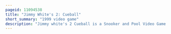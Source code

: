 ```yaml
---
pageid: 11094538
title: "Jimmy White's 2: Cueball"
short_summary: "1999 video game"
description: "Jimmy white's 2 Cueball is a Snooker and Pool Video Game developed by awesome Developments and published by Virgin interactive Entertainment as a Sequel to jimmy white's'Whirlwind' Snooker. It was originally published for Windows and Dreamcast in 1999. A Playstation Version was released in Europe and North America in 2000 distributed by bay Area Multimedia. The Development Team was led by archer maclean the Designer of the original Game. The Game includes Mini-Games connected with a Pub Setting. A Color Version of the Game was released in 2000. In 2001 a Sequel to cueball called jimmy white's Cueball World was released for the Pc in Europe. The Game received mixed Reviews from Critics with the Pc and Dreamcast Versions fare better than the Playstation Port."
---
```

